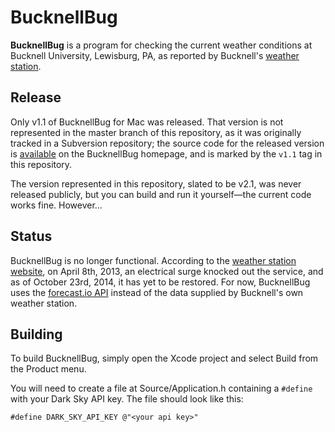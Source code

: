 # BucknellBug

**BucknellBug** is a program for checking the current weather conditions at
Bucknell University, Lewisburg, PA, as reported by Bucknell's
[weather station][station].

## Release

Only v1.1 of BucknellBug for Mac was released. That version is not
represented in the master branch of this repository, as it was originally
tracked in a Subversion repository; the source code for the released version is
[available][source] on the BucknellBug homepage, and is marked by the `v1.1`
tag in this repository.

The version represented in this repository, slated to be v2.1, was never
released publicly, but you can build and run it yourself—the current code
works fine. However…

## Status

BucknellBug is no longer functional. According to the [weather station
website][weather], on April 8th, 2013, an electrical surge knocked out the
service, and as of October 23rd, 2014, it has yet to be restored. For now,
BucknellBug uses the [forecast.io API][sky] instead of the data supplied by
Bucknell's own weather station.

  [sky]:     https://developer.forecast.io
  [source]:  http://www.departments.bucknell.edu/geography/weather/BucknellBug-1.1.src.tgz
  [station]: http://www.departments.bucknell.edu/geography/weather/bug.html
  [weather]: http://www.departments.bucknell.edu/geography/weather/index.html

## Building

To build BucknellBug, simply open the Xcode project and select Build from the
Product menu.

You will need to create a file at Source/Application.h containing a `#define`
with your Dark Sky API key. The file should look like this:

    #define DARK_SKY_API_KEY @"<your api key>"

